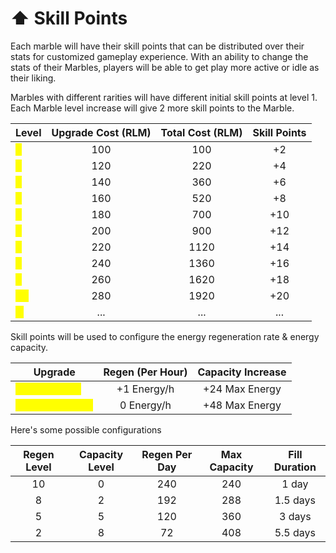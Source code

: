 # ⬆ Skill Points

Each marble will have their skill points that can be distributed over their stats for customized gameplay experience. With an ability to change the stats of their Marbles, players will be able to get play more active or idle as their liking.&#x20;

Marbles with different rarities will have different initial skill points at level 1. Each Marble level increase will give 2 more skill points to the Marble.&#x20;

| Level                                  | Upgrade Cost (RLM) | Total Cost (RLM) | Skill Points |
| -------------------------------------- | :----------------: | :--------------: | :----------: |
| <mark style="color:yellow;">1</mark>   |         100        |        100       |      +2      |
| <mark style="color:yellow;">2</mark>   |         120        |        220       |      +4      |
| <mark style="color:yellow;">3</mark>   |         140        |        360       |      +6      |
| <mark style="color:yellow;">4</mark>   |         160        |        520       |      +8      |
| <mark style="color:yellow;">5</mark>   |         180        |        700       |      +10     |
| <mark style="color:yellow;">6</mark>   |         200        |        900       |      +12     |
| <mark style="color:yellow;">7</mark>   |         220        |       1120       |      +14     |
| <mark style="color:yellow;">8</mark>   |         240        |       1360       |      +16     |
| <mark style="color:yellow;">9</mark>   |         260        |       1620       |      +18     |
| <mark style="color:yellow;">10</mark>  |         280        |       1920       |      +20     |
| <mark style="color:yellow;">...</mark> |         ...        |        ...       |      ...     |



Skill points will be used to configure the energy regeneration rate & energy capacity.&#x20;

| Upgrade                                            | Regen (Per Hour) | Capacity Increase |
| -------------------------------------------------- | :--------------: | :---------------: |
| <mark style="color:yellow;">Energy Regen</mark>    |    +1 Energy/h   |   +24 Max Energy  |
| <mark style="color:yellow;">Energy Capacity</mark> |    0 Energy/h    |   +48 Max Energy  |



Here's some possible configurations&#x20;

| Regen Level | Capacity Level | Regen Per Day | Max Capacity | Fill Duration |
| :---------: | :------------: | :-----------: | :----------: | :-----------: |
|      10     |        0       |      240      |      240     |     1 day     |
|      8      |        2       |      192      |      288     |    1.5 days   |
|      5      |        5       |      120      |      360     |     3 days    |
|      2      |        8       |       72      |      408     |    5.5 days   |
